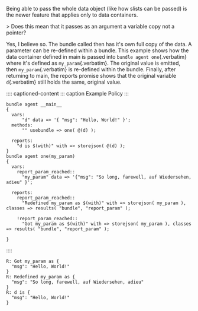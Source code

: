 Being able to pass the whole data object (like how slists can be passed)
is the newer feature that applies only to data containers.

\> Does this mean that it passes as an argument a variable copy not a
pointer?

Yes, I believe so. The bundle called then has it\'s own full copy of the
data. A parameter can be re-defined within a bundle. This example shows
how the data container defined in main is passed into
`bundle agent one`{.verbatim} where it\'s defined as
`my_param`{.verbatim}. The original value is emitted, then
`my_param`{.verbatim} is re-defined within the bundle. Finally, after
returning to main, the reports promise shows that the original variable
`d`{.verbatim} still holds the same, original value.

:::: captioned-content
::: caption
Example Policy
:::

``` {.cfengine3 include-stdlib="t" log-level="info" exports="both" tangle="datacontainers_passed_with_are_passed_as_a_copy_of_the_original_variable.cf"}
bundle agent __main__
{
  vars:
      "d" data => '{ "msg": "Hello, World!" }';
  methods:
      "" usebundle => one( @(d) );

  reports:
    "d is $(with)" with => storejson( @(d) );
}
bundle agent one(my_param)
{
  vars:
    report_param_reached::
      "my_param" data => '{"msg": "So long, farewell, auf Wiedersehen, adieu" }';

  reports:
    report_param_reached::
      "Redefined my_param as $(with)" with => storejson( my_param ), classes => results( "bundle", "report_param" );

    !report_param_reached::
      "Got my_param as $(with)" with => storejson( my_param ), classes => results( "bundle", "report_param" );

}
```
::::

``` example
R: Got my_param as {
  "msg": "Hello, World!"
}
R: Redefined my_param as {
  "msg": "So long, farewell, auf Wiedersehen, adieu"
}
R: d is {
  "msg": "Hello, World!"
}
```
